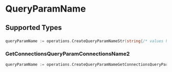 # QueryParamName


## Supported Types

### 

```go
queryParamName := operations.CreateQueryParamNameStr(string{/* values here */})
```

### GetConnectionsQueryParamConnectionsName2

```go
queryParamName := operations.CreateQueryParamNameGetConnectionsQueryParamConnectionsName2(operations.GetConnectionsQueryParamConnectionsName2{/* values here */})
```

